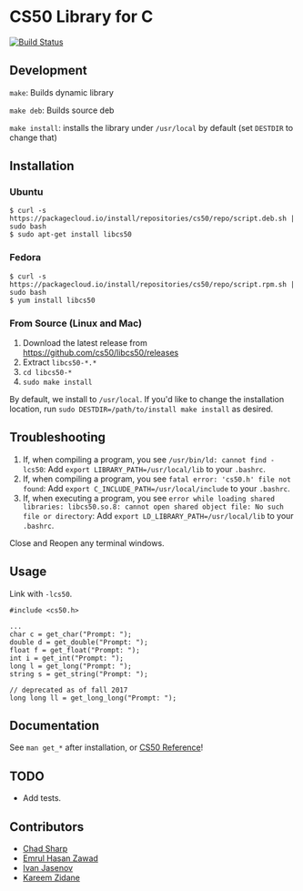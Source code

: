 # CS50 Library for C

[![Build Status](https://travis-ci.org/cs50/libcs50.svg?branch=master)](https://travis-ci.org/cs50/libcs50)

## Development

`make`: Builds dynamic library

`make deb`: Builds source deb

`make install`: installs the library under `/usr/local` by default (set `DESTDIR` to change that)

## Installation

### Ubuntu

```
$ curl -s https://packagecloud.io/install/repositories/cs50/repo/script.deb.sh | sudo bash
$ sudo apt-get install libcs50
```

### Fedora

```
$ curl -s https://packagecloud.io/install/repositories/cs50/repo/script.rpm.sh | sudo bash
$ yum install libcs50
```

### From Source (Linux and Mac)

1. Download the latest release from https://github.com/cs50/libcs50/releases
1. Extract `libcs50-*.*`
1. `cd libcs50-*`
1. `sudo make install`

By default, we install to `/usr/local`. If you'd like to change the installation location, run
`sudo DESTDIR=/path/to/install make install` as desired.

## Troubleshooting
1. If, when compiling a program, you see `/usr/bin/ld: cannot find -lcs50`:
Add `export LIBRARY_PATH=/usr/local/lib` to your `.bashrc`.
1. If, when compiling a program, you see `fatal error: 'cs50.h' file not found`:
Add `export C_INCLUDE_PATH=/usr/local/include` to your `.bashrc`.
1. If, when executing a program, you see `error while loading shared libraries: libcs50.so.8: cannot open shared object file: No such file or directory`:
Add `export LD_LIBRARY_PATH=/usr/local/lib` to your `.bashrc`.

Close and Reopen any terminal windows.

## Usage

Link with `-lcs50`.

    #include <cs50.h>

    ...
    char c = get_char("Prompt: ");
    double d = get_double("Prompt: ");
    float f = get_float("Prompt: ");
    int i = get_int("Prompt: ");
    long l = get_long("Prompt: ");
    string s = get_string("Prompt: ");

    // deprecated as of fall 2017
    long long ll = get_long_long("Prompt: ");

## Documentation

See `man get_*` after installation, or [CS50 Reference](https://reference.cs50.net/cs50/)!

## TODO

*   Add tests.

## Contributors

*   [Chad Sharp](https://github.com/crossroads1112)
*   [Emrul Hasan Zawad](https://github.com/ehzShelter)
*   [Ivan Jasenov](https://github.com/IvanJasenov)
*   [Kareem Zidane](https://github.com/kzidane)
